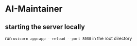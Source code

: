 # AI-Maintainer

## starting the server locally

run `uvicorn app:app --reload --port 8080` in the root directory